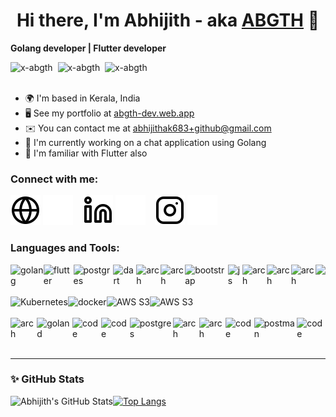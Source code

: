 <h1 align="center">Hi there, I'm Abhijith - aka <a href="https://abgth-dev.web.app/">ABGTH</a> 👋</h1>

<b>Golang developer | Flutter developer</b>
<div style="display: flex;">
  <img src="https://badgen.net/badge/hello/world/red?icon=twitter" alt="x-abgth" />&nbsp;&nbsp;
  <img src="https://img.shields.io/badge/Ask%20me-anything-1abc9c.svg" alt="x-abgth" />&nbsp;&nbsp;
  <img src="https://komarev.com/ghpvc/?username=x-abgth&label=Profile%20views&color=0e75b6&style=flat" alt="x-abgth" />
</div><br>

* 🌍  I'm based in Kerala, India
* 🖥️  See my portfolio at [abgth-dev.web.app](http://abgth-dev.web.app)
* ✉️  You can contact me at [abhijithak683+github@gmail.com](mailto:abhijithak683+github@gmail.com)
* 🚀  I'm currently working on a chat application using Golang 
* 🧠  I'm familiar with Flutter also

### Connect with me:

[![website](./img/globe-light.svg)](https://abgth-dev.web.app/#gh-light-mode-only "Portfolio Website")
[![website](./img/globe-dark.svg)](https://abgth-dev.web.app/#gh-dark-mode-only "Portfolio Website")
&nbsp;&nbsp;
[![website](./img/linkedin-light.svg)](https://www.linkedin.com/in/abhijith-a-356850192/#gh-light-mode-only "Linkedin")
[![website](./img/linkedin-dark.svg)](https://www.linkedin.com/in/abhijith-a-356850192/#gh-dark-mode-only "Linkedin")
&nbsp;&nbsp;
[![website](./img/instagram-light.svg)](https://instagram.com/__abgth?utm_medium=copy_link#gh-light-mode-only "Instagram")
[![website](./img/instagram-dark.svg)](https://instagram.com/__abgth?utm_medium=copy_link#gh-dark-mode-only "Instagram")

### Languages and Tools:

<div style="display: flex;">
  <img src="https://img.shields.io/badge/Go-00ADD8?style=for-the-badge&logo=go&logoColor=white" alt="golang" />
  <img src="https://img.shields.io/badge/Flutter-02569B?style=for-the-badge&logo=flutter&logoColor=white" alt="flutter" />
  <img src="https://img.shields.io/badge/PostgreSQL-316192?style=for-the-badge&logo=postgresql&logoColor=white" alt="postgres" />
  <img src="https://img.shields.io/badge/Dart-0175C2?style=for-the-badge&logo=dart&logoColor=white" alt="dart" />
  <img src="https://img.shields.io/badge/Java-ED8B00?style=for-the-badge&logo=java&logoColor=white" alt="arch" />
  <img src="https://img.shields.io/badge/PHP-777BB4?style=for-the-badge&logo=php&logoColor=white" alt="arch" />
  <img src="https://img.shields.io/badge/Bootstrap-563D7C?style=for-the-badge&logo=bootstrap&logoColor=white" alt="bootstrap" />
  <img src="https://img.shields.io/badge/JavaScript-F7DF1E?style=for-the-badge&logo=javascript&logoColor=black" alt="js" />
  <img src="https://img.shields.io/badge/HTML5-E34F26?style=for-the-badge&logo=html5&logoColor=white" alt="arch" />
  <img src="https://img.shields.io/badge/CSS3-1572B6?style=for-the-badge&logo=css3&logoColor=white" alt="arch" />
  <img src="https://img.shields.io/badge/Adobe%20XD-470137?style=for-the-badge&logo=Adobe%20XD&logoColor=#FF61F6" alt="arch" />
  <img src="https://img.shields.io/badge/Figma-F24E1E?style=for-the-badge&logo=figma&logoColor=white" />
</div>
<br>
<div style="display: flex;">
  <img src="https://img.shields.io/badge/Kubernetes-326CE5.svg?style=for-the-badge&logo=Kubernetes&logoColor=white" alt="Kubernetes" />
  <img src="https://img.shields.io/badge/Docker-2496ED.svg?style=for-the-badge&logo=Docker&logoColor=white" alt="docker" />
  <img src="https://img.shields.io/badge/Amazon%20EC2-FF9900.svg?style=for-the-badge&logo=Amazon-EC2&logoColor=white" alt="AWS S3" />
  <img src="https://img.shields.io/badge/Amazon%20S3-569A31.svg?style=for-the-badge&logo=Amazon-S3&logoColor=white" alt="AWS S3" />
</div>
<br>
<div style="display: flex;">
  <img src="https://img.shields.io/badge/Arch_Linux-1793D1?style=for-the-badge&logo=arch-linux&logoColor=white" alt="arch" />
  <img src="https://img.shields.io/badge/GoLand-000000.svg?style=for-the-badge&logo=GoLand&logoColor=white" alt="goland" />
  <img src="https://img.shields.io/badge/Visual_Studio_Code-0078D4?style=for-the-badge&logo=visual%20studio%20code&logoColor=white" alt="code" />
  <img src="https://img.shields.io/badge/sublime_text-%23575757.svg?&style=for-the-badge&logo=sublime-text&logoColor=important" alt="code" /> 
  <img src="https://img.shields.io/badge/VIM-%2311AB00.svg?&style=for-the-badge&logo=vim&logoColor=white" alt="postgres" />
  <img src="https://img.shields.io/badge/alacritty-F46D01?style=for-the-badge&logo=alacritty&logoColor=white" alt="arch" />
  <img src="https://img.shields.io/badge/GitHub-100000?style=for-the-badge&logo=github&logoColor=white" alt="arch" />
  <img src="https://img.shields.io/badge/GIT-E44C30?style=for-the-badge&logo=git&logoColor=white" alt="code" /> 
  <img src="https://img.shields.io/badge/Postman-FF6C37.svg?style=for-the-badge&logo=Postman&logoColor=white" alt="postman" />
  <img src="https://img.shields.io/badge/Twilio-F22F46?style=for-the-badge&logo=Twilio&logoColor=white" alt="code" /> 
</div>

<br />

---

### ✨ GitHub Stats

<img align="left" alt="Abhijith's GitHub Stats" src="https://github-readme-stats.vercel.app/api?username=x-abgth&show_icons=true&hide_border=false&title_color=2196F3&icon_color=FFE400&bg_color=80,09131B,161616&text_color=ffffff&border_color=0c1a25" />

[![Top Langs](https://github-readme-stats.vercel.app/api/top-langs/?username=x-abgth&bg_color=80,09131B,161616&text_color=ccc&border_color=0c1a25)](https://github.com/anuraghazra/github-readme-stats)
